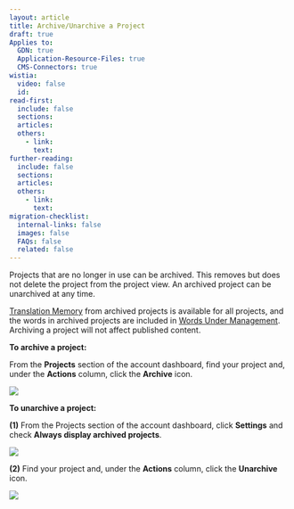 ```yaml
---
layout: article
title: Archive/Unarchive a Project
draft: true
Applies to:
  GDN: true
  Application-Resource-Files: true
  CMS-Connectors: true
wistia:
  video: false
  id:
read-first:
  include: false
  sections:
  articles:
  others:
    - link:
      text:
further-reading:
  include: false
  sections:
  articles:
  others:
    - link:
      text:
migration-checklist:
  internal-links: false
  images: false
  FAQs: false
  related: false
---
```



Projects that are no longer in use can be archived. This removes but does not delete the project from the project view. An archived project can be unarchived at any time.

[Translation Memory](/hc/en-us/articles/201413006-Translation-Memory) from archived projects is available for all projects, and the words in archived projects are included in [Words Under Management](/hc/en-us/articles/201684323-Words-Under-Management). Archiving a project will not affect published content.

**To archive a project:**

From the **Projects** section of the account dashboard, find your project and, under the **Actions** column, click the **Archive** icon.

![](/hc/en-us/article_attachments/205430168/Smartling___Account_Dashboard.png)

**To unarchive a project:**

**(1)** From the Projects section of the account dashboard, click **Settings** and check **Always display archived projects**.

![](/hc/en-us/article_attachments/205430608/Smartling___Account_Dashboard.png)  

**(2)** Find your project and, under the **Actions** column, click the **Unarchive** icon.

![](/hc/en-us/article_attachments/205435417/Smartling___Account_Dashboard_and_Assign_content_to_a_translation_resource___Smartling_Help_Center.png)